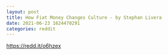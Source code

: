 ```yaml
--- 
layout: post 
title: How Fiat Money Changes Culture - by Stephan Livera 
date: 2021-06-23 1624470291 
categories: reddit 
--- 
```

https://redd.it/o6hzex